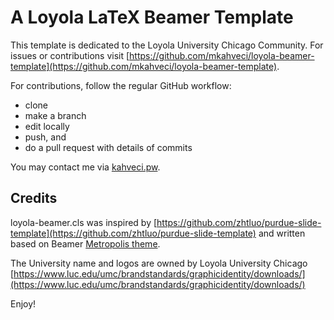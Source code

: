 # A Loyola LaTeX Beamer Template

This template is dedicated to the Loyola University Chicago Community. For issues or contributions visit [https://github.com/mkahveci/loyola-beamer-template](https://github.com/mkahveci/loyola-beamer-template).

For contributions, follow the regular GitHub workflow: 

* clone
* make a branch
* edit locally
* push, and 
* do a pull request with details of commits

You may contact me via [kahveci.pw](https://kahveci.pw/contact).

## Credits

loyola-beamer.cls was inspired by [https://github.com/zhtluo/purdue-slide-template](https://github.com/zhtluo/purdue-slide-template) and written based on Beamer [Metropolis theme](https://ctan.org/pkg/beamertheme-metropolis?lang=en). 

The University name and logos are owned by Loyola University Chicago [https://www.luc.edu/umc/brandstandards/graphicidentity/downloads/](https://www.luc.edu/umc/brandstandards/graphicidentity/downloads/)

Enjoy!